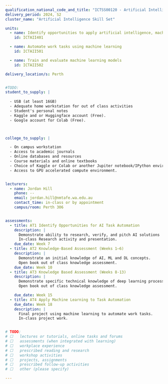 ```yaml
---
qualification_national_code_and_title: "ICTSS00120 - Artificial Intelligence Skill Set"
delivery_period: 2024, S2
cluster_name: "Artificial Intelligence Skill Set"

units:
  - name: Identify opportunities to apply artificial intelligence, machine learning and deep learning	
    id: ICTAII401

  - name: Automate work tasks using machine learning	
    id: ICTAII501

  - name: Train and evaluate machine learning models	
    id: ICTAII502

delivery_location/s: Perth


#TODO:
student_to_supply: | 
  
  - USB (at least 16GB)
  - Adequate home workstation for out of class activities
  - Student's personal notes
  - Kaggle and or Huggingface account (Free).
  - Google account for Colab (Free).



college_to_supply: | 

  - On campus workstation 
  - Access to academic journals
  - Online databases and resources
  - Course materials and online textbooks
  - Choice of Kaggle or Colab or another Jupiter notebook/IPython environment.
  - Access to GPU accelerated compute environment.


lecturers: 
  - name: Jordan Hill
    phone: --
    email: jordan.hill@nmtafe.wa.edu.au
    contact_time: in-class or by appointment
    campus/room: Perth 306


assessments:
  - title: AT1 Identify Opportunities for AI Task Automation
    description: | 
      Demonstrate ability to research, verify, and pitch AI solutions
      In-class Research activity and presentation.
    due_date: Week 7
  - title: AT2 Knowledge-Based Assessment (Weeks 1–6)
    description: | 
      Demonstrate an initial knowledge of AI, ML and DL concepts. 
      Open book out of class knowledge assessment.
    due_date: Week 10
  - title: AT3 Knowledge Based Assessment (Weeks 8-13)
    description: | 
      Demonstrate specific technical knowledge of deep learning processes and concepts.
      Open book out of class knowledge assessment.

    due_date: Week 15
  - title: AT4 Apply Machine Learning to Task Automation
    due_date: Week 18
    description: | 
      Final project using machine learning to automate work tasks.
      In-class project work.


# TODO:
# ☐   lectures or tutorials, online tasks and forums
# ☐   assessments (when integrated with learning)
# ☐   workplace experience
# ☐   prescribed reading and research
# ☐   workshop activities
# ☐   projects, assignments
# ☐   prescribed follow-up activities
# ☐   other (please specify)

---
```

